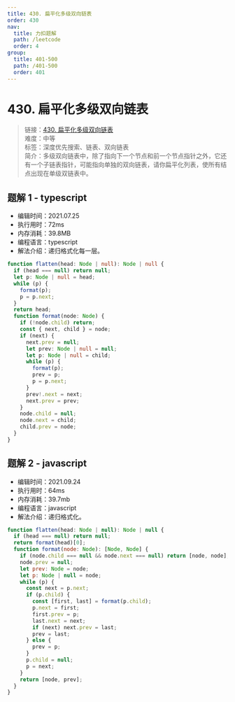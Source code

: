 ```yaml
---
title: 430. 扁平化多级双向链表
order: 430
nav:
  title: 力扣题解
  path: /leetcode
  order: 4
group:
  title: 401-500
  path: /401-500
  order: 401
---
```


# 430. 扁平化多级双向链表

> 链接：[430. 扁平化多级双向链表](https://leetcode-cn.com/problems/flatten-a-multilevel-doubly-linked-list/)  
> 难度：中等  
> 标签：深度优先搜索、链表、双向链表  
> 简介：多级双向链表中，除了指向下一个节点和前一个节点指针之外，它还有一个子链表指针，可能指向单独的双向链表，请你扁平化列表，使所有结点出现在单级双链表中。

## 题解 1 - typescript

- 编辑时间：2021.07.25
- 执行用时：72ms
- 内存消耗：39.8MB
- 编程语言：typescript
- 解法介绍：递归格式化每一层。

```typescript
function flatten(head: Node | null): Node | null {
  if (head === null) return null;
  let p: Node | null = head;
  while (p) {
    format(p);
    p = p.next;
  }
  return head;
  function format(node: Node) {
    if (!node.child) return;
    const { next, child } = node;
    if (next) {
      next.prev = null;
      let prev: Node | null = null;
      let p: Node | null = child;
      while (p) {
        format(p);
        prev = p;
        p = p.next;
      }
      prev!.next = next;
      next.prev = prev;
    }
    node.child = null;
    node.next = child;
    child.prev = node;
  }
}
```

## 题解 2 - javascript

- 编辑时间：2021.09.24
- 执行用时：64ms
- 内存消耗：39.7mb
- 编程语言：javascript
- 解法介绍：递归格式化。

```javascript
function flatten(head: Node | null): Node | null {
  if (head === null) return null;
  return format(head)[0];
  function format(node: Node): [Node, Node] {
    if (node.child === null && node.next === null) return [node, node];
    node.prev = null;
    let prev: Node = node;
    let p: Node | null = node;
    while (p) {
      const next = p.next;
      if (p.child) {
        const [first, last] = format(p.child);
        p.next = first;
        first.prev = p;
        last.next = next;
        if (next) next.prev = last;
        prev = last;
      } else {
        prev = p;
      }
      p.child = null;
      p = next;
    }
    return [node, prev];
  }
}
```
